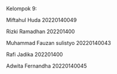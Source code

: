 Kelompok 9:

Miftahul Huda 20220140049

Rizki Ramadhan 202201400

Muhammad Fauzan sulistyo 20220140043

Rafi Jadika  202201400

Adwita Fernandha 20220140045
